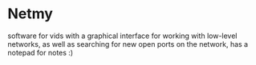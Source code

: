 # Netmy
software for vids with a graphical interface for working with low-level networks, as well as searching for new open ports on the network, has a notepad for notes :)
